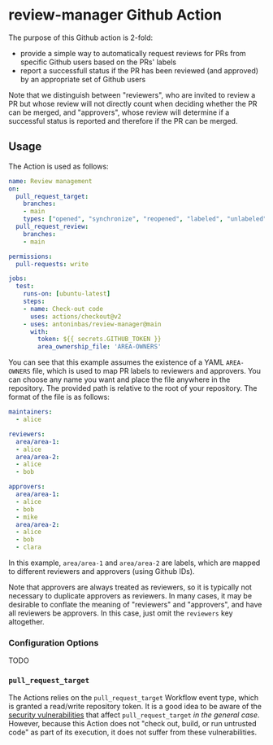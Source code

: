 # review-manager Github Action

The purpose of this Github action is 2-fold:
- provide a simple way to automatically request reviews for PRs from specific
  Github users based on the PRs' labels
- report a successfull status if the PR has been reviewed (and approved) by an
  appropriate set of Github users

Note that we distinguish between "reviewers", who are invited to review a PR but
whose review will not directly count when deciding whether the PR can be merged,
and "approvers", whose review will determine if a successful status is reported
and therefore if the PR can be merged.

## Usage

The Action is used as follows:

```yaml
name: Review management
on:
  pull_request_target:
    branches:
    - main
    types: ["opened", "synchronize", "reopened", "labeled", "unlabeled", "ready_for_review", "review_request_removed"]
  pull_request_review:
    branches:
    - main

permissions:
  pull-requests: write

jobs:
  test:
    runs-on: [ubuntu-latest]
    steps:
    - name: Check-out code
      uses: actions/checkout@v2
    - uses: antoninbas/review-manager@main
      with:
        token: ${{ secrets.GITHUB_TOKEN }}
        area_ownership_file: 'AREA-OWNERS'
```

You can see that this example assumes the existence of a YAML `AREA-OWNERS`
file, which is used to map PR labels to reviewers and approvers. You can choose
any name you want and place the file anywhere in the repository. The provided
path is relative to the root of your repository. The format of the file is as
follows:

```yaml
maintainers:
  - alice

reviewers:
  area/area-1:
  - alice
  area/area-2:
  - alice
  - bob

approvers:
  area/area-1:
  - alice
  - bob
  - mike
  area/area-2:
  - alice
  - bob
  - clara
```

In this example, `area/area-1` and `area/area-2` are labels, which are mapped to
different reviewers and approvers (using Github IDs).

Note that approvers are always treated as reviewers, so it is typically not
necessary to duplicate approvers as reviewers. In many cases, it may be
desirable to conflate the meaning of "reviewers" and "approvers", and have all
reviewers be approvers. In this case, just omit the `reviewers` key altogether.

### Configuration Options

TODO

### `pull_request_target`

The Actions relies on the `pull_request_target` Workflow event type, which is
granted a read/write repository token. It is a good idea to be aware of the
[security vulnerabilities](https://docs.github.com/en/actions/reference/events-that-trigger-workflows#pull_request_target)
that affect `pull_request_target` *in the general case*. However, because this
Action does not "check out, build, or run untrusted code" as part of its
execution, it does not suffer from these vulnerabilities.
